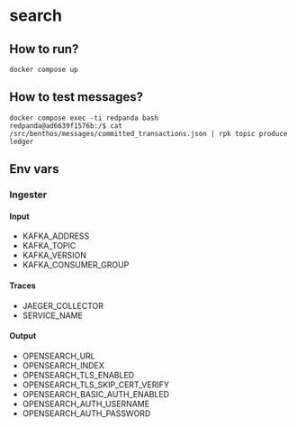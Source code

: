 # search

## How to run?

```
docker compose up
```

## How to test messages?

```
docker compose exec -ti redpanda bash
redpanda@ad6639f1576b:/$ cat /src/benthos/messages/committed_transactions.json | rpk topic produce ledger
```

## Env vars

### Ingester

#### Input
- KAFKA_ADDRESS
- KAFKA_TOPIC
- KAFKA_VERSION
- KAFKA_CONSUMER_GROUP

#### Traces
- JAEGER_COLLECTOR
- SERVICE_NAME

#### Output
- OPENSEARCH_URL
- OPENSEARCH_INDEX
- OPENSEARCH_TLS_ENABLED
- OPENSEARCH_TLS_SKIP_CERT_VERIFY
- OPENSEARCH_BASIC_AUTH_ENABLED
- OPENSEARCH_AUTH_USERNAME
- OPENSEARCH_AUTH_PASSWORD
